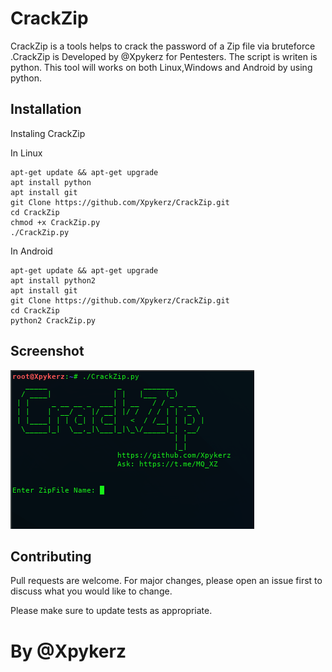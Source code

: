 # CrackZip 

 CrackZip is a tools helps to crack the password of a Zip file via bruteforce .CrackZip is Developed by @Xpykerz for Pentesters. The script is writen is python. This tool will works on both Linux,Windows and Android by using python.

## Installation

Instaling CrackZip

In Linux

```
apt-get update && apt-get upgrade
apt install python
apt install git
git Clone https://github.com/Xpykerz/CrackZip.git
cd CrackZip
chmod +x CrackZip.py
./CrackZip.py
```
In Android

```
apt-get update && apt-get upgrade
apt install python2
apt install git
git Clone https://github.com/Xpykerz/CrackZip.git
cd CrackZip
python2 CrackZip.py
```

## Screenshot
![image](https://github.com/Xpykerz/CrackZip/blob/master/Screenshot.png)

## Contributing

Pull requests are welcome. For major changes, please open an issue first to discuss what you would like to change.

Please make sure to update tests as appropriate.

# By @Xpykerz
